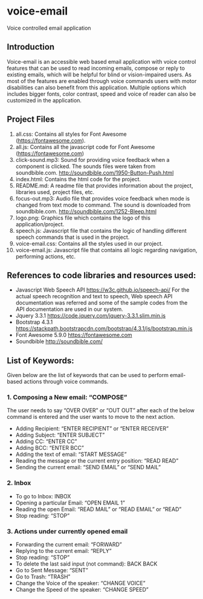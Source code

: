 # voice-email
Voice controlled email application

## Introduction
Voice-email is an accessible web based email application with voice control features that can be used to read incoming emails, compose or reply to existing emails, which will be helpful for blind or vision-impaired users. As most of the features are enabled through voice commands users with motor disabilities can also benefit from this application. Multiple options which includes bigger fonts, color contrast, speed and voice of reader can also be customized in the application.

## Project Files

1. all.css:
Contains all styles for Font Awesome (https://fontawesome.com).
2. all.js:
Contains all the javascript code for Font Awesome (https://fontawesome.com)
3. click-sound.mp3:
Sound for providing voice feedback when a component is clicked. The sounds files were taken from soundbible.com.
http://soundbible.com/1950-Button-Push.html
4. index.html:
Contains the html code for the project.
5. README.md:
A readme file that provides information about the project, libraries used, project files, etc.
6. focus-out.mp3:
Audio file that provides voice feedback when mode is changed from text mode to command. The sound is downloaded from soundbible.com.
http://soundbible.com/1252-Bleep.html
7. logo.png:
Graphics file which contains the logo of this application/project.
8. speech.js:
Javascript file that contains the logic of handling different speech commands that is used in the project. 
9. voice-email.css:
Contains all the styles used in our project.
10. voice-email.js:
Javascript file that contains all logic regarding navigation, performing actions, etc.  

## References to code libraries and resources used:
* Javascript Web Speech API
    https://w3c.github.io/speech-api/
For the actual speech recognition and text to speech, Web speech API documentation was referred and some of the sample codes from the API documentation are used in our system.
* Jquery 3.3.1 
https://code.jquery.com/jquery-3.3.1.slim.min.js
* Bootstrap 4.3.1 https://stackpath.bootstrapcdn.com/bootstrap/4.3.1/js/bootstrap.min.js
* Font Awesome 5.9.0 
https://fontawesome.com
* Soundbible
http://soundbible.com/

## List of Keywords:

Given below are the list of keywords that can be used to perform email-based actions through voice commands.
 
### 1. Composing a New email: “COMPOSE”

The user needs to say “OVER OVER” or “OUT OUT” after each of the below command is entered and the user wants to move to the next action.

* Adding Recipient: “ENTER RECIPIENT” or “ENTER RECEIVER”
* Adding Subject: “ENTER SUBJECT”
* Adding CC: “ENTER CC”
* Adding BCC: “ENTER BCC”
* Adding the text of email: “START MESSAGE”
* Reading the message or the current entry position: “READ READ”
* Sending the current email: “SEND EMAIL” or “SEND MAIL”

### 2. Inbox
* To go to Inbox: INBOX
* Opening a particular Email: “OPEN EMAIL 1”
* Reading the open Email: “READ MAIL” or “READ EMAIL” or “READ”
* Stop reading: “STOP”

### 3. Actions under currently opened email

* Forwarding the current email: “FORWARD”
* Replying to the current email: “REPLY”
* Stop reading: “STOP”
* To delete the last said input (not command): BACK BACK
* Go to Sent Message: “SENT”
* Go to Trash: “TRASH”
* Change the Voice of the speaker: “CHANGE VOICE”
* Change the Speed of the speaker: “CHANGE SPEED”



